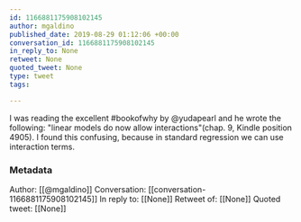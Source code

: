 ```yaml
---
id: 1166881175908102145
author: mgaldino
published_date: 2019-08-29 01:12:06 +00:00
conversation_id: 1166881175908102145
in_reply_to: None
retweet: None
quoted_tweet: None
type: tweet
tags:

---
```


I was reading the excellent #bookofwhy by @yudapearl and he wrote the following:  "linear models do now allow interactions"(chap. 9, Kindle position 4905). I found this confusing, because in standard regression we can use interaction terms.

### Metadata

Author: [[@mgaldino]]
Conversation: [[conversation-1166881175908102145]]
In reply to: [[None]]
Retweet of: [[None]]
Quoted tweet: [[None]]
